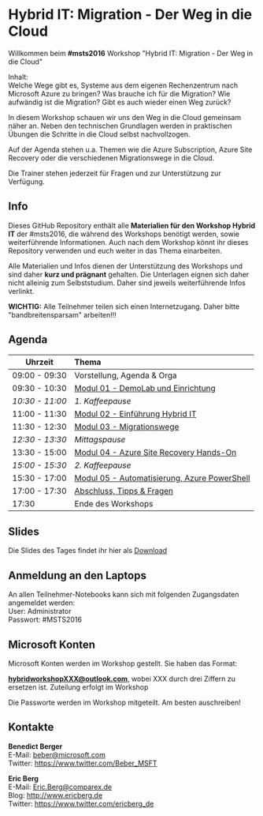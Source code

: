 # Hybrid IT: Migration - Der Weg in die Cloud

Willkommen beim **#msts2016** Workshop "Hybrid IT: Migration - Der Weg in die Cloud"  

Inhalt:  
Welche Wege gibt es, Systeme aus dem eigenen Rechenzentrum nach Microsoft Azure zu bringen? Was brauche ich für die Migration? Wie aufwändig ist die Migration? Gibt es auch wieder einen Weg zurück?  

In diesem Workshop schauen wir uns den Weg in die Cloud gemeinsam näher an. Neben den technischen Grundlagen werden in praktischen Übungen die Schritte in die Cloud selbst nachvollzogen.  

Auf der Agenda stehen u.a. Themen wie die Azure Subscription, Azure Site Recovery oder die verschiedenen Migrationswege in die Cloud.   

Die Trainer stehen jederzeit für Fragen und zur Unterstützung zur Verfügung. 

## Info

Dieses GitHub Repository enthält alle **Materialien für den Workshop Hybrid IT** der #msts2016, die während des Workshops benötigt werden, sowie weiterführende Informationen. Auch nach dem Workshop könnt ihr dieses Repository verwenden und euch weiter in das Thema einarbeiten.

Alle Materialien und Infos dienen der Unterstützung des Workshops und sind daher **kurz und prägnant** gehalten. Die Unterlagen eignen sich daher nicht alleinig zum Selbststudium. Daher sind jeweils weiterführende Infos verlinkt.

**WICHTIG:**
Alle Teilnehmer teilen sich einen Internetzugang. Daher bitte "bandbreitensparsam" arbeiten!!!

## Agenda

Uhrzeit         | Thema
----------------|:-----------------------------
09:00 - 09:30   | Vorstellung, Agenda & Orga
09:30 - 10:30   | [Modul 01 - DemoLab und Einrichtung](Modul01/)
*10:30 - 11:00* | *1. Kaffeepause*
11:00 - 11:30   | [Modul 02 - Einführung Hybrid IT](Modul02/)
11:30 - 12:30   | [Modul 03 - Migrationswege](Modul03/)
*12:30 - 13:30* | *Mittagspause*
13:30 - 15:00   | [Modul 04 - Azure Site Recovery Hands-On](Modul04/)
*15:00 - 15:30* | *2. Kaffeepause*
15:30 - 17:00   | [Modul 05 - Automatisierung, Azure PowerShell](Modul05/)
17:00 - 17:30   | [Abschluss, Tipps & Fragen](Modul06/)
17:30           | Ende des Workshops

## Slides

Die Slides des Tages findet ihr hier als [Download](https://github.com/EricBergDE/TechnicalSummit2016/blob/master/Workshop%2001%20-%20Hybrid%20IT%20-%20Migration%20%C3%ADn%20die%20Cloud/MSTS_BenedictBerger_EricBerg_HybridIT.pdf)

## Anmeldung an den Laptops

An allen Teilnehmer-Notebooks kann sich mit folgenden Zugangsdaten angemeldet werden:  
User: Administrator  
Passwort: #MSTS2016  

## Microsoft Konten

Microsoft Konten werden im Workshop gestellt. Sie haben das Format:

**hybridworkshopXXX@outlook.com**, wobei XXX durch drei Ziffern zu ersetzen ist. Zuteilung erfolgt im Workshop

Die Passworte werden im Workshop mitgeteilt. Am besten auschreiben!

## Kontakte
**Benedict Berger**  
E-Mail: beber@microsoft.com  
Twitter: https://www.twitter.com/Beber_MSFT  

**Eric Berg**  
E-Mail: Eric.Berg@comparex.de  
Blog: http://www.ericberg.de  
Twitter: https://www.twitter.com/ericberg_de  
